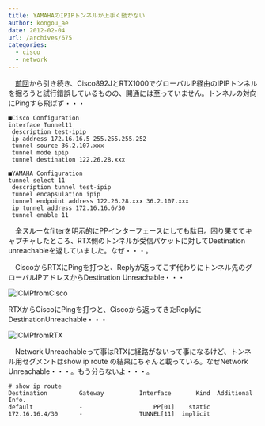 ```yaml
---
title: YAMAHAのIPIPトンネルが上手く動かない
author: kongou_ae
date: 2012-02-04
url: /archives/675
categories:
  - cisco
  - network
---
```

　[前回][1]から引き続き、Cisco892JとRTX1000でグローバルIP経由のIPIPトンネルを掘ろうと試行錯誤しているものの、開通には至っていません。トンネルの対向にPingすら飛ばず・・・ 

<pre><code>■Cisco Configuration
interface Tunnel11
 description test-ipip
 ip address 172.16.16.5 255.255.255.252
 tunnel source 36.2.107.xxx
 tunnel mode ipip
 tunnel destination 122.26.28.xxx
</code></pre>

<pre><code>■YAMAHA Configuration
tunnel select 11
 description tunnel test-ipip
 tunnel encapsulation ipip
 tunnel endpoint address 122.26.28.xxx 36.2.107.xxx
 ip tunnel address 172.16.16.6/30
 tunnel enable 11
</code></pre>

　全スルーなfilterを明示的にPPインターフェースにしても駄目。困り果ててキャプチャしたところ、RTX側のトンネルが受信パケットに対してDestination unreachableを返していました。なぜ・・・。

　CiscoからRTXにPingを打つと、Replyが返ってこず代わりにトンネル先のグローバルIPアドレスからDestination Unreachable・・・

![ICMPfromCisco][2]

RTXからCiscoにPingを打つと、Ciscoから返ってきたReplyにDestinationUnreachable・・・

![ICMPfromRTX][3]

　Network Unreachableって事はRTXに経路がないって事になるけど、トンネル用セグメントはshow ip route の結果にちゃんと載っている。なぜNetwork　Unreachable・・・。もう分らないよ・・・。

<pre><code># show ip route                                                            
Destination         Gateway          Interface       Kind  Additional Info.
default             -                    PP[01]    static  
172.16.16.4/30      -                TUNNEL[11]  implicit  
</code></pre>

 [1]: https://aimless.jp/blog/blog/archives/644 "IPIPトンネル"
 [2]: https://aimless.jp/blog/images/ICMPfromCisco.png
 [3]: https://aimless.jp/blog/images/ICMPfromRTX.png